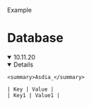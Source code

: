 Example

# Database

<details open>

  <summary>10.11.20</summary>

  <details open>

    <summary>Asdia_</summary>
    
    | Key | Value |
    | Key1 | Value1 |
  
  </details>

</details>
